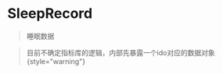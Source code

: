 <show-structure depth="2"/>

# SleepRecord

> 睡眠数据

> 目前不确定指标库的逻辑，内部先暴露一个ido对应的数据对象
> {style="warning"}